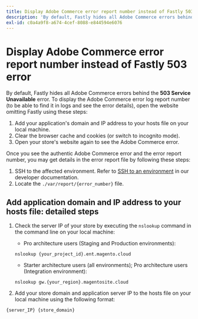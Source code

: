 ```yaml
---
title: Display Adobe Commerce error report number instead of Fastly 503 error
description: 'By default, Fastly hides all Adobe Commerce errors behind the **503 Service Unavailable** error. To display the Adobe Commerce error log report number (to be able to find it in logs and see the error details), open the website omitting Fastly using these steps:'
exl-id: c0a4a9f8-a674-4cef-8088-e844594e6076
---
```

# Display Adobe Commerce error report number instead of Fastly 503 error

By default, Fastly hides all Adobe Commerce errors behind the **503 Service Unavailable** error. To display the Adobe Commerce error log report number (to be able to find it in logs and see the error details), open the website omitting Fastly using these steps:

1. Add your application's domain and IP address to your hosts file on your local machine.
1. Clear the browser cache and cookies (or switch to incognito mode).
1. Open your store's website again to see the Adobe Commerce error.

Once you see the authentic Adobe Commerce error and the error report number, you may get details in the error report file by following these steps:

1. SSH to the affected environment. Refer to [SSH to an environment](https://devdocs.magento.com/guides/v2.3/cloud/env/environments-ssh.html#ssh) in our developer documentation.
1. Locate the `./var/report/{error_number}` file.

## Add application domain and IP address to your hosts file: detailed steps

1. Check the server IP of your store by executing the `nslookup` command in the command line on your local machine:
    * Pro architecture users (Staging and Production environments):

    ```clike
    nslookup {your_project_id}.ent.magento.cloud
    ```
    
    * Starter architecture users (all environments); Pro architecture users (Integration environment):
    
    ```clike
    nslookup gw.{your_region}.magentosite.cloud
    ```

1. Add your store domain and application server IP to the hosts file on your local machine using the following format:

```clike
{server_IP} {store_domain}
```
